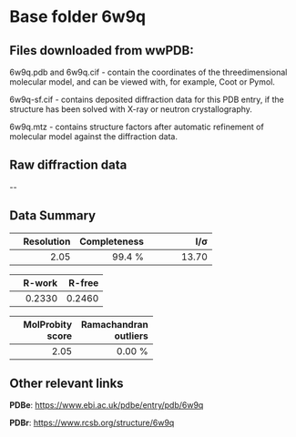 # Base folder 6w9q

## Files downloaded from wwPDB:

6w9q.pdb and 6w9q.cif - contain the coordinates of the threedimensional molecular model, and can be viewed with, for example, Coot or Pymol.

6w9q-sf.cif - contains deposited diffraction data for this PDB entry, if the structure has been solved with X-ray or neutron crystallography.

6w9q.mtz - contains structure factors after automatic refinement of molecular model against the diffraction data.

## Raw diffraction data

--<br> 

## Data Summary
|   | Resolution | Completeness| I/$\boldsymbol{\sigma}$ |
|---|-------------:|----------------:|--------------:|
|   |2.05|99.4  %|<img width=50/>13.70|

|   | **R-work**| **R-free**   
|---|-------------:|----------------:|           
||0.2330|0.2460|

|   |**MolProbity<br>score**| **Ramachandran<br>outliers** 
|---|-------------:|----------------:|
||2.05|0.00 %|

## Other relevant links 
**PDBe**:  https://www.ebi.ac.uk/pdbe/entry/pdb/6w9q
 
**PDBr**: https://www.rcsb.org/structure/6w9q 

